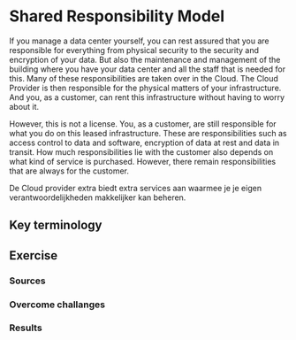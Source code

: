 # Shared Responsibility Model

If you manage a data center yourself, you can rest assured that you are responsible for everything from physical security to the security and encryption of your data. But also the maintenance and management of the building where you have your data center and all the staff that is needed for this.
Many of these responsibilities are taken over in the Cloud. The Cloud Provider is then responsible for the physical matters of your infrastructure. And you, as a customer, can rent this infrastructure without having to worry about it.

However, this is not a license. You, as a customer, are still responsible for what you do on this leased infrastructure. These are responsibilities such as access control to data and software, encryption of data at rest and data in transit.
How much responsibilities lie with the customer also depends on what kind of service is purchased. However, there remain responsibilities that are always for the customer.

De Cloud provider extra biedt extra services aan waarmee je je eigen verantwoordelijkheden makkelijker kan beheren.






## Key terminology


## Exercise


### Sources


### Overcome challanges


### Results

